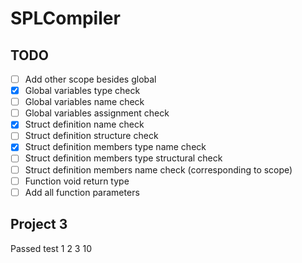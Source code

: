 # SPLCompiler

## TODO

- [ ] Add other scope besides global
- [x] Global variables type check
- [ ] Global variables name check
- [ ] Global variables assignment check
- [x] Struct definition name check
- [ ] Struct definition structure check
- [x] Struct definition members type name check
- [ ] Struct definition members type structural check
- [ ] Struct definition members name check (corresponding to scope)
- [ ] Function void return type
- [ ] Add all function parameters 

## Project 3
Passed test
1 2 3 10